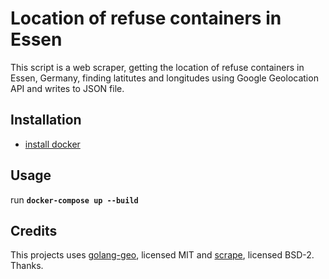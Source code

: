 # Location of refuse containers in Essen

This script is a web scraper, getting the location of refuse containers in Essen, Germany, finding latitutes and longitudes using Google Geolocation API and writes to JSON file.

## Installation

* [install docker](https://docs.docker.com/engine/installation/)

## Usage

run **`docker-compose up --build`**

## Credits
This projects uses [golang-geo](https://github.com/kellydunn/golang-geo), licensed MIT and [scrape](https://github.com/yhat/scrape), licensed BSD-2. Thanks.
